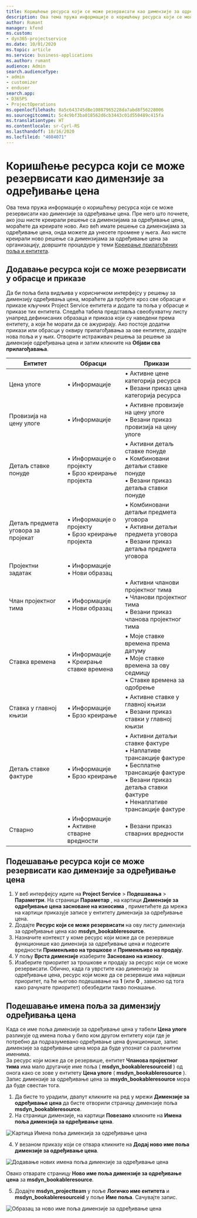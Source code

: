 ```yaml
---
title: Коришћење ресурса који се може резервисати као димензије за одређивање цена
description: Ова тема пружа информације о коришћењу ресурса који се може резервисати као димензије за одређивање цена.
author: Rumant
manager: kfend
ms.custom:
- dyn365-projectservice
ms.date: 10/01/2020
ms.topic: article
ms.service: business-applications
ms.author: rumant
audience: Admin
search.audienceType:
- admin
- customizer
- enduser
search.app:
- D365PS
- ProjectOperations
ms.openlocfilehash: 8a5c643745d8e10887965228da7abd8f56228006
ms.sourcegitcommit: 5c4c9bf3ba018562d6cb3443c01d550489c415fa
ms.translationtype: HT
ms.contentlocale: sr-Cyrl-RS
ms.lasthandoff: 10/16/2020
ms.locfileid: "4084071"
---
```

# <a name="use-bookable-resource-as-a-pricing-dimension"></a>Коришћење ресурса који се може резервисати као димензије за одређивање цена
Ова тема пружа информације о коришћењу ресурса који се може резервисати као димензије за одређивање цена. Пре него што почнете, ако још нисте креирали решење са димензијама за одређивање цена, мораћете да креирате ново. Ако већ имате решење са димензијама за одређивање цена, онда можете да унесете промене у њега. Ако нисте креирали ново решење са димензијама за одређивање цена за организацију, довршите процедуре у теми [Креирање прилагођених поља и ентитета](create-custom-fields-entities.md).

## <a name="add-bookable-resource-to-forms-and-views"></a>Додавање ресурса који се може резервисати у обрасце и приказе
Да би поља била видљива у корисничком интерфејсу у решењу за димензију одређивања цена, мораћете да прођете кроз све обрасце и приказе кључних Project Service ентитета и додате та поља у обрасце и приказе тих ентитета.
Следећа табела представља свеобухватну листу унапред дефинисаних образаца и приказа који су наведени према ентитету, а који ће морати да се ажурирају. Ако постоје додатни прикази или обрасци у оквиру прилагођавања за ове ентитете, додајте нова поља и у њих.
Отворите истраживач решења за решење за димензије одређивања цена и затим кликните на **Објави сва прилагођавања**.


|   Ентитет        | Обрасци   |Прикази        |
| ------------------------------|---------------------------------|----------------------------------|
|  Цена улоге|• Информације |• Активне цене категорија ресурса<br> • Везани приказ цена категорија ресурса|
|  Провизија на цену улоге|• Информације|• Активне провизије на цену улоге<br>• Везани приказ провизија на цену улоге|
|  Детаљ ставке понуде|• Информације о пројекту<br>• Брзо креирање пројекта|• Активни детаљ ставке понуде<br>• Комбиновани детаљи ставке понуде<br>• Везани приказ детаља ставки понуде|
|  Детаљ предмета уговора за пројекат|• Информације о пројекту<br>• Брзо креирање пројекта|• Комбиновани детаљи предмета уговора<br>• Активни детаљи предмета уговора<br>• Везани приказ детаља предмета уговора|
|  Пројектни задатак|• Информације<br>• Нови образац||
|  Члан пројектног тима|• Информације<br>• Нови образац|• Активни чланови пројектног тима<br>• Чланови пројектног тима<br>• Везани приказ чланова пројектног тима|
|  Ставка времена|• Информације<br>• Креирање ставке времена|• Моје ставке времена према датуму<br>• Моје ставке времена за ову седмицу<br>• Ставке времена за одобрење|
|  Ставка у главној књизи|• Информације<br>• Брзо креирање|• Активне ставке у главној књизи<br>• Везани приказ ставки у главној књизи|
|  Детаљ ставке фактуре|• Информације<br>• Брзо креирање|• Активни детаљи ставке фактуре<br>• Наплативе трансакције фактуре<br>• Бесплатне трансакције фактуре<br>• Везани приказ детаља ставки фактуре<br>• Ненаплативе трансакције фактуре|
|  Стварно|• Информације<br>• Активне стварне вредности|• Везани приказ стварних вредности|

## <a name="set-up-bookable-resource-as-a-pricing-dimension"></a>Подешавање ресурса који се може резервисати као димензије за одређивање цена

1. У веб интерфејсу идите на **Project Service** > **Подешавања** > **Параметри**. На страници **Параметар** , на картици **Димензије за одређивање цена засноване на износима** , приметићете да мрежа на картици приказује записе у ентитету димензија за одређивање цена. 
2. Додајте **Ресурс који се може резервисати** на ову листу димензија за одређивање цена као **msdyn_bookableresource**. 
3. Назначите контекст у коме ресурс који може да се резервише функционише као димензија за одређивање цена и подесите вредности **Применљиво на трошкове** и **Применљиво на продају**.
4. У пољу **Врста димензије** изаберите **Засновано на износу**. 
5. Изаберите приоритет за трошкове и продају за ресурс који се може резервисати. Обично, када га уврстите као димензију за одређивање цена, ресурс који може да се резервише има највиши приоритет, па ће његово подешавање на **1** (или **0** , зависно од тога како рачунате приоритет) обезбедити такво понашање.

## <a name="set-up-pricing-dimension-field-names"></a>Подешавање имена поља за димензију одређивања цена

Када се име поља димензије за одређивање цена у табели **Цена улоге** разликује од имена поља у било ком другом ентитету који где је потребно да подразумевано одређивање цена функционише, запис димензије за одређивање цена мора да буде упознат са различитим именима.    
За ресурс који може да се резервише, ентитет **Чланова пројектног тима** има мало другачије име поља ( **msdyn_bookableresourceid** ) од онога како се зове у ентитету **Цена улоге** ( **msdyn_bookableresource** ). Запис димензије за одређивање цена за **msydn_bookableresource** мора да буде свестан тога. 
1. Да бисте то урадили, двапут кликните на ред у мрежи **Димензије за одређивање цена** да бисте отворили страницу димензије поља **msdyn_bookableresource**.
2. На страници димензије, на картици **Повезано** кликните на **Имена поља димензија за одређивање цена**.

 ![Картица Имена поља димензија за одређивање цена](media/PD-fieldname.png)

4. У везаном приказу који се отвара кликните на **Додај ново име поља димензије за одређивање цена**.

 ![Додавање нових имена поља димензије за одређивање цена](media/Add-NewPD-fieldname.png)


Овако отварате страницу **Ново име поља димензије за одређивање цена** за **msdyn_bookableresource**. 

5. Додајте **msdyn_projectteam** у поље **Логичко име ентитета** и **msdyn_bookableresourceid** у поље **Име поља**. Сачувајте запис.

 ![Образац за ново име поља димензије за одређивање цена](media/PD-fieldname-Added.png)
